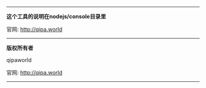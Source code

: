<hr>

**这个工具的说明在nodejs/console目录里**

官网: http://qipa.world

<hr>

**版权所有者**

qipaworld

官网: http://qipa.world

<hr>
